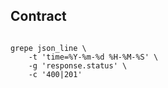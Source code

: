 ## Contract

```

grepe json_line \
    -t 'time=%Y-%m-%d %H-%M-%S' \
    -g 'response.status' \
    -c '400|201'


```
